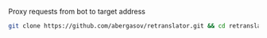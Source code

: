 Proxy requests from bot to target address

```bash
git clone https://github.com/abergasov/retranslator.git && cd retranslator && make run 
```
